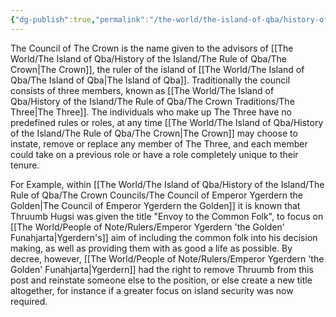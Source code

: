 ```yaml
---
{"dg-publish":true,"permalink":"/the-world/the-island-of-qba/history-of-the-island/the-rule-of-qba/the-crown-councils/the-council-of-the-crown/"}
---
```


The Council of The Crown is the name given to the advisors of [[The World/The Island of Qba/History of the Island/The Rule of Qba/The Crown\|The Crown]], the ruler of the island of [[The World/The Island of Qba/The Island of Qba\|The Island of Qba]]. Traditionally the council consists of three members, known as [[The World/The Island of Qba/History of the Island/The Rule of Qba/The Crown Traditions/The Three\|The Three]]. The individuals who make up The Three have no predefined rules or roles, at any time [[The World/The Island of Qba/History of the Island/The Rule of Qba/The Crown\|The Crown]] may choose to instate, remove or replace any member of The Three, and each member could take on a previous role or have a role completely unique to their tenure. 

For Example, within [[The World/The Island of Qba/History of the Island/The Rule of Qba/The Crown Councils/The Council of Emperor Ygerdern the Golden\|The Council of Emperor Ygerdern the Golden]] it is known that Thruumb Hugsi was given the title "Envoy to the Common Folk", to focus on [[The World/People of Note/Rulers/Emperor Ygerdern 'the Golden' Funahjarta\|Ygerdern's]] aim of including the common folk into his decision making, as well as providing them with as good a life as possible. By decree, however, [[The World/People of Note/Rulers/Emperor Ygerdern 'the Golden' Funahjarta\|Ygerdern]] had the right to remove Thruumb from this post and reinstate someone else to the position, or else create a new title altogether, for instance if a greater focus on island security was now required. 


